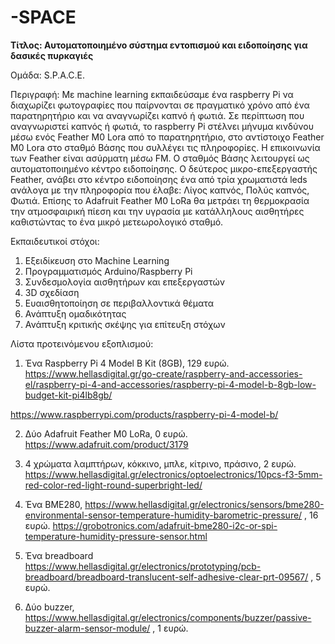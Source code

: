 # -SPACE
**Τίτλος: Αυτοματοποιημένο σύστημα εντοπισμού και ειδοποίησης για δασικές πυρκαγιές**

Ομάδα: S.P.A.C.E.

Περιγραφή: Με machine learning εκπαιδεύσαμε ένα raspberry Pi να διαχωρίζει φωτογραφίες που παίρνονται σε πραγματικό χρόνο από ένα παρατηρητήριο και να αναγνωρίζει καπνό ή φωτιά. Σε περίπτωση που αναγνωριστεί καπνός ή φωτιά, το raspberry Pi στέλνει μήνυμα κινδύνου μέσω ενός Feather M0 Lora από το παρατηρητήριο, στο αντίστοιχο Feather M0 Lora στο σταθμό Βάσης που συλλέγει τις πληροφορίες. Η επικοινωνία των Feather είναι ασύρματη μέσω FM. Ο σταθμός Βάσης λειτουργεί ως αυτοματοποιημένο κέντρο ειδοποίησης. Ο δεύτερος μικρο-επεξεργαστής Feather, ανάβει στο κέντρο ειδοποίησης ένα από τρία χρωματιστά leds ανάλογα με την πληροφορία που έλαβε: Λίγος καπνός, Πολύς καπνός, Φωτιά. Επίσης το Adafruit Feather M0 LoRa θα μετράει τη θερμοκρασία την ατμοσφαιρική πίεση και την υγρασία με κατάλληλους αισθητήρες καθιστώντας το ένα μικρό μετεωρολογικό σταθμό.

Εκπαιδευτικοί στόχοι:
1. Εξειδίκευση στο Machine Learning
2. Προγραμματισμός Arduino/Raspberry Pi
3. Συνδεσμολογία αισθητήρων και επεξεργαστών
4. 3D σχεδίαση
5. Ευαισθητοποίηση σε περιβαλλοντικά θέματα
6. Ανάπτυξη ομαδικότητας
7. Ανάπτυξη κριτικής σκέψης για επίτευξη στόχων

Λίστα προτεινόμενου εξοπλισμού:
1.   Ένα Raspberry Pi 4 Model B Kit (8GB),  129 ευρώ.  
https://www.hellasdigital.gr/go-create/raspberry-and-accessories-el/raspberry-pi-4-and-accessories/raspberry-pi-4-model-b-8gb-low-budget-kit-pi4lb8gb/

https://www.raspberrypi.com/products/raspberry-pi-4-model-b/

2.  Δύο Adafruit Feather M0 LoRa, 0 ευρώ.
https://www.adafruit.com/product/3179

3. 4 χρώματα λαμπτήρων, κόκκινο, μπλε, κίτρινο, πράσινο,  2 ευρώ.     
https://www.hellasdigital.gr/electronics/optoelectronics/10pcs-f3-5mm-red-color-red-light-round-superbright-led/

5. Ένα BME280,   https://www.hellasdigital.gr/electronics/sensors/bme280-environmental-sensor-temperature-humidity-barometric-pressure/ ,   16 ευρώ.
https://grobotronics.com/adafruit-bme280-i2c-or-spi-temperature-humidity-pressure-sensor.html

6. Ένα breadboard  https://www.hellasdigital.gr/electronics/prototyping/pcb-breadboard/breadboard-translucent-self-adhesive-clear-prt-09567/  ,    5 ευρώ.
7. Δύο buzzer, https://www.hellasdigital.gr/electronics/components/buzzer/passive-buzzer-alarm-sensor-module/ ,   1 ευρώ.

